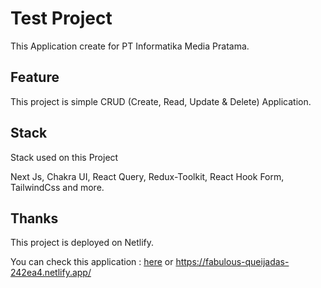 # Test Project

This Application create for PT Informatika Media Pratama.

## Feature

This project is simple CRUD (Create, Read, Update & Delete) Application.
## Stack

Stack used on this Project

Next Js, Chakra UI, React Query, Redux-Toolkit, React Hook Form, TailwindCss and more.

## Thanks

This project is deployed on Netlify.

You can check this application : [here](https://fabulous-queijadas-242ea4.netlify.app/) or https://fabulous-queijadas-242ea4.netlify.app/